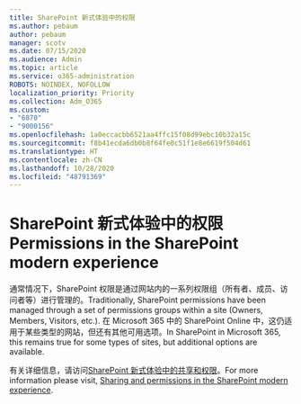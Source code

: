 ```yaml
---
title: SharePoint 新式体验中的权限
ms.author: pebaum
author: pebaum
manager: scotv
ms.date: 07/15/2020
ms.audience: Admin
ms.topic: article
ms.service: o365-administration
ROBOTS: NOINDEX, NOFOLLOW
localization_priority: Priority
ms.collection: Adm_O365
ms.custom:
- "6870"
- "9000156"
ms.openlocfilehash: 1a0eccacbb6521aa4ffc15f08d99ebc10b32a15c
ms.sourcegitcommit: f8b41ecda6db0b8f64fe0c51f1e8e6619f504d61
ms.translationtype: HT
ms.contentlocale: zh-CN
ms.lasthandoff: 10/28/2020
ms.locfileid: "48791369"
---
```

# <a name="permissions-in-the-sharepoint-modern-experience"></a><span data-ttu-id="feff2-102">SharePoint 新式体验中的权限</span><span class="sxs-lookup"><span data-stu-id="feff2-102">Permissions in the SharePoint modern experience</span></span>

<span data-ttu-id="feff2-103">通常情况下，SharePoint 权限是通过网站内的一系列权限组（所有者、成员、访问者等）进行管理的。</span><span class="sxs-lookup"><span data-stu-id="feff2-103">Traditionally, SharePoint permissions have been managed through a set of permissions groups within a site (Owners, Members, Visitors, etc.).</span></span> <span data-ttu-id="feff2-104">在 Microsoft 365 中的 SharePoint Online 中，这仍适用于某些类型的网站，但还有其他可用选项。</span><span class="sxs-lookup"><span data-stu-id="feff2-104">In SharePoint in Microsoft 365, this remains true for some types of sites, but additional options are available.</span></span>  

<span data-ttu-id="feff2-105">有关详细信息，请访问[SharePoint 新式体验中的共享和权限](https://docs.microsoft.com/sharepoint/modern-experience-sharing-permissions)。</span><span class="sxs-lookup"><span data-stu-id="feff2-105">For more information please visit, [Sharing and permissions in the SharePoint modern experience](https://docs.microsoft.com/sharepoint/modern-experience-sharing-permissions).</span></span>
